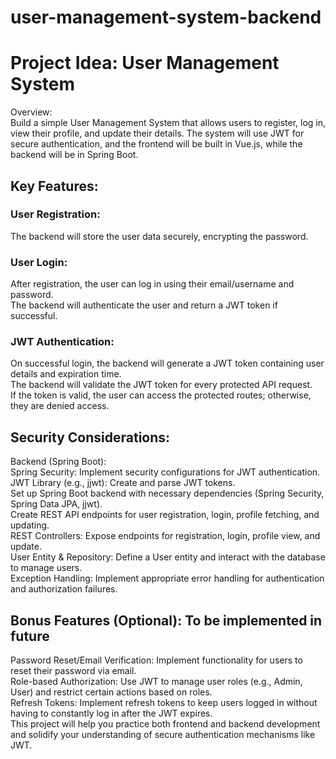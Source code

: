 # user-management-system-backend

# Project Idea: User Management System
Overview:<br/>
Build a simple User Management System that allows users to register, log in, view their profile, and update their details. The system will use JWT for secure authentication, and the frontend will be built in Vue.js, while the backend will be in Spring Boot.

## Key Features:
### User Registration:
The backend will store the user data securely, encrypting the password.<br/>

### User Login:
After registration, the user can log in using their email/username and password.<br/>
The backend will authenticate the user and return a JWT token if successful. <br/>

### JWT Authentication: 
On successful login, the backend will generate a JWT token containing user details and expiration time.<br/>
The backend will validate the JWT token for every protected API request.<br/>
If the token is valid, the user can access the protected routes; otherwise, they are denied access.<br/>

## Security Considerations:
Backend (Spring Boot):<br/>
Spring Security: Implement security configurations for JWT authentication.<br/>
JWT Library (e.g., jjwt): Create and parse JWT tokens.<br/>
Set up Spring Boot backend with necessary dependencies (Spring Security, Spring Data JPA, jjwt).<br/>
Create REST API endpoints for user registration, login, profile fetching, and updating.<br/>
REST Controllers: Expose endpoints for registration, login, profile view, and update.<br/>
User Entity & Repository: Define a User entity and interact with the database to manage users.<br/>
Exception Handling: Implement appropriate error handling for authentication and authorization failures.<br/>

## Bonus Features (Optional): To be implemented in future
Password Reset/Email Verification: Implement functionality for users to reset their password via email.<br/>
Role-based Authorization: Use JWT to manage user roles (e.g., Admin, User) and restrict certain actions based on roles.<br/>
Refresh Tokens: Implement refresh tokens to keep users logged in without having to constantly log in after the JWT expires.<br/>
This project will help you practice both frontend and backend development and solidify your understanding of secure authentication mechanisms like JWT.<br/>